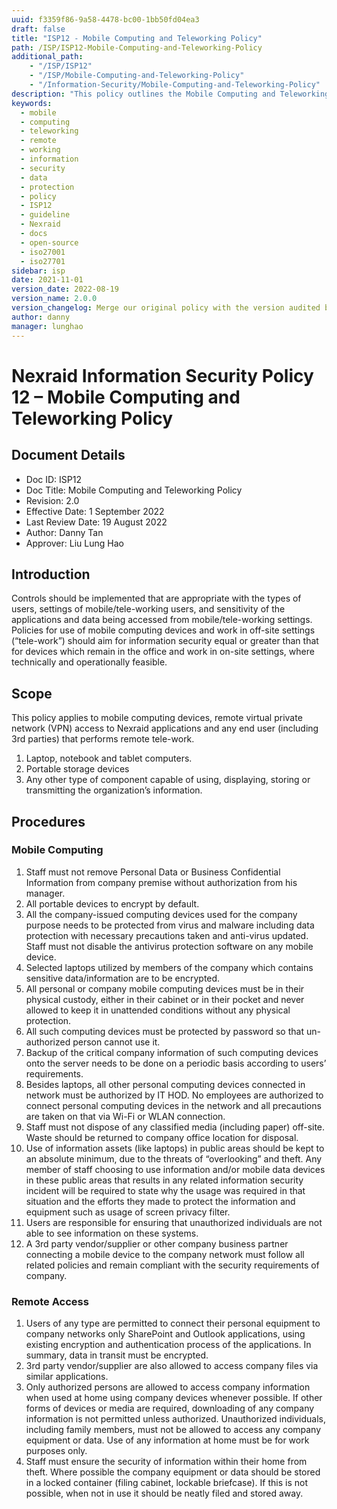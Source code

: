 ```yaml
---
uuid: f3359f86-9a58-4478-bc00-1bb50fd04ea3
draft: false
title: "ISP12 - Mobile Computing and Teleworking Policy"
path: /ISP/ISP12-Mobile-Computing-and-Teleworking-Policy
additional_path:
    - "/ISP/ISP12"
    - "/ISP/Mobile-Computing-and-Teleworking-Policy"
    - "/Information-Security/Mobile-Computing-and-Teleworking-Policy"
description: "This policy outlines the Mobile Computing and Teleworking Policy for Nexraid's information system."
keywords: 
  - mobile
  - computing
  - teleworking
  - remote
  - working
  - information
  - security
  - data
  - protection
  - policy
  - ISP12
  - guideline
  - Nexraid
  - docs
  - open-source
  - iso27001
  - iso27701
sidebar: isp
date: 2021-11-01
version_date: 2022-08-19
version_name: 2.0.0
version_changelog: Merge our original policy with the version audited by DPTM
author: danny
manager: lunghao
---
```



# Nexraid Information Security Policy 12 – Mobile Computing and Teleworking Policy

## Document Details
* Doc ID: ISP12
* Doc Title: Mobile Computing and Teleworking Policy
* Revision: 2.0
* Effective Date: 1 September 2022
* Last Review Date: 19 August 2022
* Author: Danny Tan
* Approver: Liu Lung Hao

## Introduction
Controls should be implemented that are appropriate with the types of users, settings of mobile/tele-working users, and sensitivity of the applications and data being accessed from mobile/tele-working settings. Policies for use of mobile computing devices and work in off-site settings (“tele-work”) should aim for information security equal or greater than that for devices which remain in the office and work in on-site settings, where technically and operationally feasible. 

## Scope
This policy applies to mobile computing devices, remote virtual private network (VPN) access to Nexraid applications and any end user (including 3rd parties) that performs remote tele-work.
   1. Laptop, notebook and tablet computers.
   2. Portable storage devices 
   3. Any other type of component capable of using, displaying, storing or transmitting the organization’s information.

## Procedures

### Mobile Computing
1. Staff must not remove Personal Data or Business Confidential Information from company premise without authorization from his manager.
2. All portable devices to encrypt by default. 
3. All the company-issued computing devices used for the company purpose needs to be protected from virus and malware including data protection with necessary precautions taken and anti-virus updated. Staff must not disable the antivirus protection software on any mobile device.
4. Selected laptops utilized by members of the company which contains sensitive data/information are to be encrypted.
5. All personal or company mobile computing devices must be in their physical custody, either in their cabinet or in their pocket and never allowed to keep it in unattended conditions without any physical protection.
6. All such computing devices must be protected by password so that un-authorized person cannot use it.
7. Backup of the critical company information of such computing devices onto the server needs to be done on a periodic basis according to users’ requirements.
8. Besides laptops, all other personal computing devices connected in network must be authorized by IT HOD. No employees are authorized to connect personal computing devices in the network and all precautions are taken on that via Wi-Fi or WLAN connection.
9. Staff must not dispose of any classified media (including paper) off-site. Waste should be returned to company office location for disposal.
10. Use of information assets (like laptops) in public areas should be kept to an absolute minimum, due to the threats of “overlooking” and theft. Any member of staff choosing to use information and/or mobile data devices in these public areas that results in any related information security incident will be required to state why the usage was required in that situation and the efforts they made to protect the information and equipment such as usage of screen privacy filter.
11. Users are responsible for ensuring that unauthorized individuals are not able to see information on these systems.
12. A 3rd party vendor/supplier or other company business partner connecting a mobile device to the company network must follow all related policies and remain compliant with the security requirements of company.

### Remote Access
1. Users of any type are permitted to connect their personal equipment to company networks only SharePoint and Outlook applications, using existing encryption and authentication process of the applications. In summary, data in transit must be encrypted.
2. 3rd party vendor/supplier are also allowed to access company files via similar applications.
3. Only authorized persons are allowed to access company information when used at home using company devices whenever possible. If other forms of devices or media are required, downloading of any company information is not permitted unless authorized. Unauthorized individuals, including family members, must not be allowed to access any company equipment or data. Use of any information at home must be for work purposes only.
4. Staff must ensure the security of information within their home from theft. Where possible the company equipment or data should be stored in a locked container (filing cabinet, lockable briefcase). If this is not possible, when not in use it should be neatly filed and stored away.